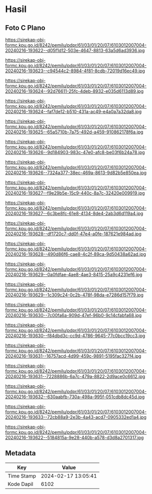 # Hasil

## Foto C Plano

https://sirekap-obj-formc.kpu.go.id/8242/pemilu/pdpr/61/03/01/20/07/6103012007004-20240216-193622--d05f1d12-503e-4647-8813-63a5d6ad3936.jpg

https://sirekap-obj-formc.kpu.go.id/8242/pemilu/pdpr/61/03/01/20/07/6103012007004-20240216-193623--c94544c2-8984-4f81-8cdb-72019d16ec49.jpg

https://sirekap-obj-formc.kpu.go.id/8242/pemilu/pdpr/61/03/01/20/07/6103012007004-20240216-193624--92d76611-25fc-4deb-8932-e035d6113d89.jpg

https://sirekap-obj-formc.kpu.go.id/8242/pemilu/pdpr/61/03/01/20/07/6103012007004-20240216-193624--faf7de12-b510-431a-ac49-e4a0a7a32da8.jpg

https://sirekap-obj-formc.kpu.go.id/8242/pemilu/pdpr/61/03/01/20/07/6103012007004-20240216-193625--65a5710b-7a75-492d-a459-910862178f6a.jpg

https://sirekap-obj-formc.kpu.go.id/8242/pemilu/pdpr/61/03/01/20/07/6103012007004-20240216-193626--9d184903-983c-47e0-afc8-be03f6b24a78.jpg

https://sirekap-obj-formc.kpu.go.id/8242/pemilu/pdpr/61/03/01/20/07/6103012007004-20240216-193626--7324a377-38ec-469a-8613-9d82b5e850ea.jpg

https://sirekap-obj-formc.kpu.go.id/8242/pemilu/pdpr/61/03/01/20/07/6103012007004-20240216-193627--f9e29b5e-15c9-440c-8a7c-32420e009919.jpg

https://sirekap-obj-formc.kpu.go.id/8242/pemilu/pdpr/61/03/01/20/07/6103012007004-20240216-193627--6c3be8fc-61e8-4134-8de4-2ab3d6d119a4.jpg

https://sirekap-obj-formc.kpu.go.id/8242/pemilu/pdpr/61/03/01/20/07/6103012007004-20240216-193628--df1720c7-dd0f-47e4-a0fe-187621e984ad.jpg

https://sirekap-obj-formc.kpu.go.id/8242/pemilu/pdpr/61/03/01/20/07/6103012007004-20240216-193628--490d86f6-cae8-4c2f-89ca-9d50438a62ad.jpg

https://sirekap-obj-formc.kpu.go.id/8242/pemilu/pdpr/61/03/01/20/07/6103012007004-20240216-193629--0a0fdfae-4ae8-4ae3-8415-25a9c4231ef6.jpg

https://sirekap-obj-formc.kpu.go.id/8242/pemilu/pdpr/61/03/01/20/07/6103012007004-20240216-193629--1c309c24-0c2b-478f-98da-e7286d157f79.jpg

https://sirekap-obj-formc.kpu.go.id/8242/pemilu/pdpr/61/03/01/20/07/6103012007004-20240216-193630--7c00fa6a-909d-47ef-96b0-9c14cfabfa68.jpg

https://sirekap-obj-formc.kpu.go.id/8242/pemilu/pdpr/61/03/01/20/07/6103012007004-20240216-193630--f84dbd3c-cc9d-4786-9645-77c0bcc19cc3.jpg

https://sirekap-obj-formc.kpu.go.id/8242/pemilu/pdpr/61/03/01/20/07/6103012007004-20240216-193631--16757acd-4d99-459c-9891-5195fac327f4.jpg

https://sirekap-obj-formc.kpu.go.id/8242/pemilu/pdpr/61/03/01/20/07/6103012007004-20240216-193631--7228886b-6a7c-479a-8822-2d9ace0c6612.jpg

https://sirekap-obj-formc.kpu.go.id/8242/pemilu/pdpr/61/03/01/20/07/6103012007004-20240216-193632--630aabfb-730a-498a-995f-051cdb8dc45d.jpg

https://sirekap-obj-formc.kpu.go.id/8242/pemilu/pdpr/61/03/01/20/07/6103012007004-20240216-193633--72cb88a9-2e3b-4a43-acd7-0905332ed1a4.jpg

https://sirekap-obj-formc.kpu.go.id/8242/pemilu/pdpr/61/03/01/20/07/6103012007004-20240216-193622--5184815a-9e28-440b-a578-d3d8a2701317.jpg


## Metadata

| Key        | Value               |
| ---------- | ------------------- |
| Time Stamp | 2024-02-17 13:05:41 |
| Kode Dapil | 6102                |



